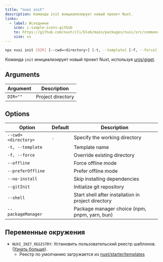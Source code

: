 ```yaml
---
title: "nuxi init"
description: Команда init инициализирует новый проект Nuxt.
links:
  - label: Исходники
    icon: i-simple-icons-github
    to: https://github.com/nuxt/cli/blob/main/packages/nuxi/src/commands/init.ts
    size: xs
---
```


<!--init-cmd-->
```bash [Terminal]
npx nuxi init [DIR] [--cwd=<directory>] [-t, --template] [-f, --force] [--offline] [--preferOffline] [--no-install] [--gitInit] [--shell] [--packageManager]
```
<!--/init-cmd-->

Команда `init` инициализирует новый проект Nuxt, используя [unjs/giget](https://github.com/unjs/giget).

## Arguments

<!--init-args-->
Argument | Description
--- | ---
`DIR=""` | Project directory
<!--/init-args-->

## Options

<!--init-opts-->
Option | Default | Description
--- | --- | ---
`--cwd=<directory>` | `.` | Specify the working directory
`-t, --template` |  | Template name
`-f, --force` |  | Override existing directory
`--offline` |  | Force offline mode
`--preferOffline` |  | Prefer offline mode
`--no-install` |  | Skip installing dependencies
`--gitInit` |  | Initialize git repository
`--shell` |  | Start shell after installation in project directory
`--packageManager` |  | Package manager choice (npm, pnpm, yarn, bun)
<!--/init-opts-->

## Переменные окружения

- `NUXI_INIT_REGISTRY`: Установить пользовательский реестр шаблонов. ([Узнать больше](https://github.com/unjs/giget#custom-registry)).
  - Реестр по умолчанию загружается из [nuxt/starter/templates](https://github.com/nuxt/starter/tree/templates/templates)
